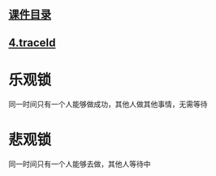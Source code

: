 ## [课件目录](https://github.com/yuncopy/yafr/blob/master/docs/index.md)

## [4.traceId](https://github.com/yuncopy/yafr/blob/master/docs/server/4.traceId.md)

# 乐观锁

同一时间只有一个人能够做成功，其他人做其他事情，无需等待

# 悲观锁
同一时间只有一个人能够去做，其他人等待中
